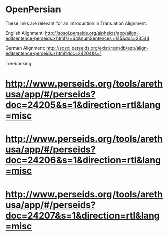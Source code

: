 # OpenPersian
These links are relevant for an introduction in Translation Alignment:

English Alignment:
http://sosol.perseids.org/alpheios/app/align-editsentence-perseids.xhtml?s=64&numSentences=145&doc=23544

German Alignment:
http://sosol.perseids.org/exist/rest/db/app/align-editsentence-perseids.xhtml?doc=24204&s=1

Treebanking:
# http://www.perseids.org/tools/arethusa/app/#/perseids?doc=24205&s=1&direction=rtl&lang=misc
# http://www.perseids.org/tools/arethusa/app/#/perseids?doc=24206&s=1&direction=rtl&lang=misc
# http://www.perseids.org/tools/arethusa/app/#/perseids?doc=24207&s=1&direction=rtl&lang=misc
